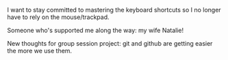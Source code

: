 I want to stay committed to mastering the keyboard shortcuts so I no longer have to rely on the mouse/trackpad.

Someone who's supported me along the way: my wife Natalie!

New thoughts for group session project: git and github are getting easier the more we use them.
